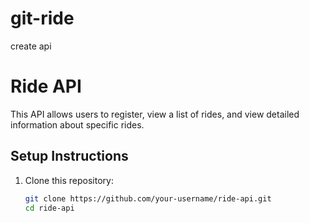 # git-ride
create api
# Ride API

This API allows users to register, view a list of rides, and view detailed information about specific rides.

## Setup Instructions

1. Clone this repository:
   ```bash
   git clone https://github.com/your-username/ride-api.git
   cd ride-api
